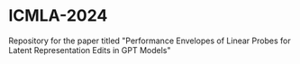 # ICMLA-2024
Repository for the paper titled "Performance Envelopes of Linear Probes for Latent Representation Edits in GPT Models"
